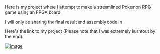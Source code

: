 Here is my project where I attempt to make a streamlined Pokemon RPG game using an FPGA board

I will only be sharing the final result and assembly code in 


Here's the link to my project (Please note that I was extremely burntout by the end): 

[![image](https://github.com/user-attachments/assets/4b9542e5-35de-4647-aee1-bb65310273ba)](https://youtu.be/VcCTdSFHEGI)


